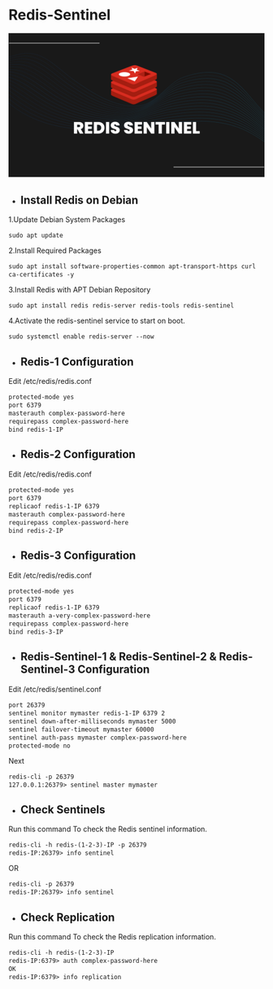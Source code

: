 # Redis-Sentinel
![Redis Sentinel](https://github.com/zakery1369/Redis-Sentinel/blob/master/Redis.png)

- ## Install Redis on Debian

1.Update Debian System Packages
```
sudo apt update
```
2.Install Required Packages
```
sudo apt install software-properties-common apt-transport-https curl ca-certificates -y
```
3.Install Redis with APT Debian Repository
```
sudo apt install redis redis-server redis-tools redis-sentinel
```
4.Activate the redis-sentinel service to start on boot.
```
sudo systemctl enable redis-server --now
```

- ## Redis-1 Configuration

Edit /etc/redis/redis.conf
```
protected-mode yes
port 6379
masterauth complex-password-here
requirepass complex-password-here
bind redis-1-IP
```
- ## Redis-2 Configuration

Edit /etc/redis/redis.conf
```
protected-mode yes
port 6379
replicaof redis-1-IP 6379
masterauth complex-password-here
requirepass complex-password-here
bind redis-2-IP
```

- ## Redis-3 Configuration

Edit /etc/redis/redis.conf
```
protected-mode yes
port 6379
replicaof redis-1-IP 6379
masterauth a-very-complex-password-here
requirepass complex-password-here
bind redis-3-IP
```

- ## Redis-Sentinel-1 & Redis-Sentinel-2 & Redis-Sentinel-3 Configuration

Edit /etc/redis/sentinel.conf
```
port 26379
sentinel monitor mymaster redis-1-IP 6379 2
sentinel down-after-milliseconds mymaster 5000
sentinel failover-timeout mymaster 60000
sentinel auth-pass mymaster complex-password-here
protected-mode no
```
Next
```
redis-cli -p 26379
127.0.0.1:26379> sentinel master mymaster
```
- ## Check Sentinels

Run this command To check the Redis sentinel information.
```
redis-cli -h redis-(1-2-3)-IP -p 26379
redis-IP:26379> info sentinel
```
OR
```
redis-cli -p 26379
redis-IP:26379> info sentinel
```
- ## Check Replication

Run this command To check the Redis replication information.

```
redis-cli -h redis-(1-2-3)-IP
redis-IP:6379> auth complex-password-here
OK
redis-IP:6379> info replication
```
